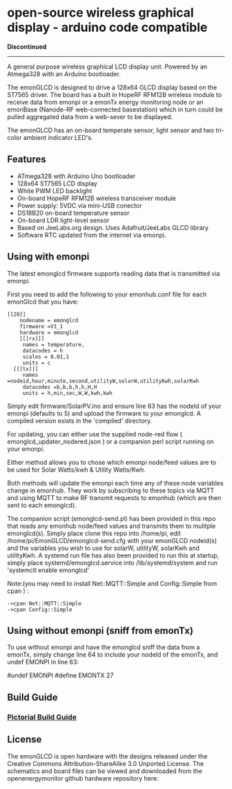 # open-source wireless graphical display - arduino code compatible

**Discontinued**

***

A general purpose wireless graphical LCD display unit. Powered by an Atmega328 with an Arduino bootloader.

The emonGLCD is designed to drive a 128x64 GLCD display based on the ST7565 driver. The board has a built in HopeRF RFM12B wireless module to receive data from emonpi or a emonTx energy monitoring node or an emonBase (Nanode-RF web-connected basestation) which in turn could be pulled aggregated data from a web-sever to be displayed.

The emonGLCD has an on-board temperate sensor, light sensor and two tri-color ambient indicator LED's.

## Features

* ATmega328 with Arduino Uno bootloader
* 128x64 ST7565 LCD display
* White PWM LED backlight
* On-board HopeRF RFM12B wireless transceiver module
* Power supply: 5VDC via mini-USB conector
* DS18B20 on-board temperature sensor
* On-board LDR light-level sensor
* Based on JeeLabs.org design. Uses Adafruit/JeeLabs GLCD library
* Software RTC updated from the internet via emonpi.




## Using with emonpi

The latest emonglcd firmware supports reading data that is transmitted via emonpi.  

First you need to add the following to your emonhub.conf file for each emonGlcd that you have:

```
[[20]]
    nodename = emonglcd
    firmware =V1_1
    hardware = emonglcd
    [[[rx]]]
     names = temperature,
     datacodes = h
     scales = 0.01,1
     units = c
  [[[tx]]]
     names =nodeid,hour,minute,second,utilityW,solarW,utilityKwh,solarKwh
     datacodes =b,b,b,h,h,H,H
     units = h,min,sec,W,W,kwh,kwh
```


Simply edit firmware/SolarPV.ino and ensure line 63 has the nodeId of your emonpi (defaults to 5) and upload the firmware to your emonglcd.
A compiled version exists in the 'compiled' directory. 

For updating, you can either use the supplied node-red flow ( emonglcd_updater_nodered.json ) or a companion perl script running on your emonpi.

Either method allows you to chose which emonpi node/feed values are to be used for Solar Watts/kwh & Utility Watts/Kwh.

Both methods will update the emonpi each time any of these node variables change in emonhub.
They work by subscribing to these topics via MQTT and using MQTT to make RF transmit requests to emonhub (which are then sent to each emonglcd).

The companion script (emonglcd-send.pl) has been provided in this repo that reads any emonhub node/feed values and transmits them to mulitple emonglcd(s). 
Simply place clone this repo into /home/pi, edit /home/pi/EmonGLCD/emonglcd-send.cfg with your emonGLCD nodeid(s) and the variables you wish to use for solarW, utilityW, solarKwh and utilityKwh.
A systemd run file has also been provided to run this at startup, simply place systemd/emonglcd.service into /lib/systemd/system and run 'systemctl enable emonglcd'

Note:(you may need to install  Net::MQTT::Simple and Config::Simple  from cpan ) :

```
->cpan Net::MQTT::Simple
->cpan Config::Simple
```
 

## Using without emonpi (sniff from emonTx)
To use without emonpi and have the emonglcd sniff the data from a emonTx, simply change line 64 to include your nodeId of the emonTx, and undef EMONPI in line 63:

#undef EMONPI
#define EMONTX  27

## Build Guide

### [Pictorial Build Guide](buildguide/readme.md)

## License

The emonGLCD is open hardware with the designs released under the Creative Commons Attribution-ShareAlike 3.0 Unported License. The schematics and board files can be viewed and downloaded from the openenergymonitor github hardware repository here:
